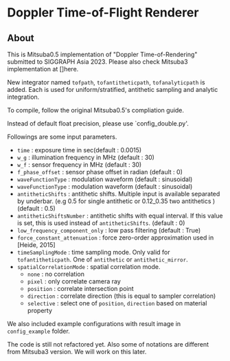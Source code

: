 Doppler Time-of-Flight Renderer
===================================
## About
This is Mitsuba0.5 implementation of "Doppler Time-of-Rendering" submitted to SIGGRAPH Asia 2023.
Please also check Mitsuba3 implementation at []here.

New integrator named `tofpath`, `tofantitheticpath`, `tofanalyticpath`  is added.
Each is used for uniform/stratified, antithetic sampling and analytic integration.

To compile, follow the original Mitsuba0.5's compliation guide.

Instead of default float precision, please use `config_double.py'.

Followings are some input parameters.

* `time` : exposure time in sec(default : 0.0015)
* `w_g` : illumination frequency in MHz (default : 30)
* `w_f` : sensor frequency in MHz (default : 30)
* `f_phase_offset` : sensor phase offset in radian (default : 0)
* `waveFunctionType` : modulation waveform (default : sinusoidal)
* `waveFunctionType` : modulation waveform (default : sinusoidal)
* `antitheticShifts` : antithetic shifts. Multiple input is available separated by underbar. (e.g 0.5 for single antithetic or 0.12_0.35 two antithetics ) (default : 0.5)
* `antitheticShiftsNumber` : antithetic shifts with equal interval. If this value is set, this is used instead of `antitheticShifts`. (default : 0)
* `low_frequency_component_only` : low pass filtering (default : True)
* `force_constant_attenuation` : force zero-order approximation used in [Heide, 2015]
* `timeSamplingMode` : time sampling mode. Only valid for `tofantitheticpath`. One of `antithetic` or `antithetic_mirror`.
* `spatialCorrelationMode` : spatial correlation mode. 
    * `none` : no correlation
    * `pixel` : only correlate camera ray
    * `position` : correlate intersection point
    * `direction` : correlate direction (this is equal to sampler correlation)
    * `selective` : select one of `position`, `direction` based on material property


We also included example configurations with result image in `config_example` folder.

The code is still not refactored yet. Also some of notations are different from Mitsuba3 version.
We will work on this later.
